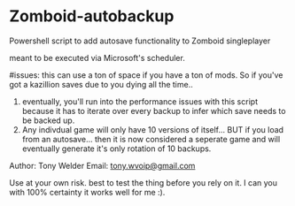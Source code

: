 # Zomboid-autobackup
Powershell script to add autosave functionality to Zomboid singleplayer

meant to be executed via Microsoft's scheduler.

#issues:
this can use a ton of space if you have a ton of mods.  So if you've got a kazillion saves due to you dying all the time..
1. eventually, you'll run into the performance issues with this script because it has to iterate over every backup to infer which save needs to be backed up.
2. Any indivdual game will only have 10 versions of itself... BUT if you load from an autosave... then it is now considered a seperate game and will eventually generate it's only rotation of 10 backups.

Author: Tony Welder
Email: tony.wvoip@gmail.com

Use at your own risk.  best to test the thing before you rely on it.  I can you with 100% certainty it works well for me :).
